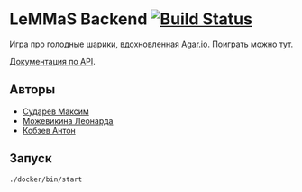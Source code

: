 # LeMMaS Backend [![Build Status](https://travis-ci.org/go-park-mail-ru/2019_2_LeMMaS.svg?branch=master)](https://travis-ci.org/go-park-mail-ru/2019_2_LeMMaS)

Игра про голодные шарики, вдохновленная [Agar.io](http://agar.io/). Поиграть можно [тут](http://95.163.212.121).

[Документация по API](https://go-park-mail-ru.github.io/2019_2_LeMMaS).

## Авторы

- [Сударев Максим](https://github.com/smi97)
- [Можевикина Леонарда](https://github.com/ledka17)
- [Кобзев Антон](https://github.com/kzon)

## Запуск

```sh
./docker/bin/start
```
